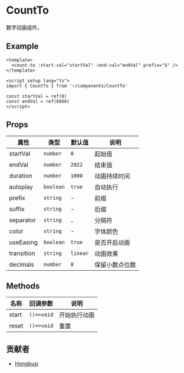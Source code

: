 # CountTo

数字动画组件。

## Example

``` vue
<template>
  <count-to :start-val="startVal" :end-val="endVal" prefix="$" />
</template>

<script setup lang="ts">
import { CountTo } from '~/components/CountTo'

const startVal = ref(0)
const endVal = ref(6666)
</script>
```

## Props

| 属性       | 类型       | 默认值    | 说明         |
| ---------- | --------- | -------- | ----------- |
| startVal   | `number`  | `0`      | 起始值       |
| endVal     | `number`  | `2022`   | 结束值       |
| duration   | `number`  | `1000`   | 动画持续时间  |
| autoplay   | `boolean` | `true`   | 自动执行     |
| prefix     | `string`  | -        | 前缀         |
| suffix     | `string`  | -        | 后缀         |
| separator  | `string`  | `,`      | 分隔符       |
| color      | `string`  | -        | 字体颜色     |
| useEasing  | `boolean` | `true`   | 是否开启动画  |
| transition | `string`  | `linear` | 动画效果      |
| decimals   | `number`  | `0`      | 保留小数点位数 |

## Methods

| 名称  | 回调参数     | 说明         |
| ----- | ---------- | ------------ |
| start | `()=>void` | 开始执行动画   |
| reset | `()=>void` | 重置         |

## 贡献者

- [Hongbusi](https://github.com/Hongbusi)
